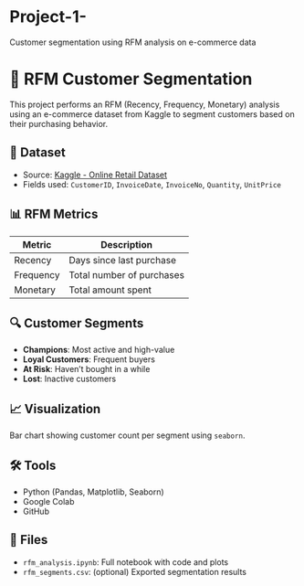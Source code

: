 # Project-1-
Customer segmentation using RFM analysis on e-commerce data
# 🧠 RFM Customer Segmentation

This project performs an RFM (Recency, Frequency, Monetary) analysis using an e-commerce dataset from Kaggle to segment customers based on their purchasing behavior.

## 📂 Dataset
- Source: [Kaggle - Online Retail Dataset](https://www.kaggle.com/datasets)
- Fields used: `CustomerID`, `InvoiceDate`, `InvoiceNo`, `Quantity`, `UnitPrice`

## 📊 RFM Metrics

| Metric     | Description                                 |
|------------|---------------------------------------------|
| Recency    | Days since last purchase                    |
| Frequency  | Total number of purchases                   |
| Monetary   | Total amount spent                          |

## 🔍 Customer Segments
- **Champions**: Most active and high-value
- **Loyal Customers**: Frequent buyers
- **At Risk**: Haven’t bought in a while
- **Lost**: Inactive customers

## 📈 Visualization
Bar chart showing customer count per segment using `seaborn`.

## 🛠️ Tools
- Python (Pandas, Matplotlib, Seaborn)
- Google Colab
- GitHub

## 📁 Files
- `rfm_analysis.ipynb`: Full notebook with code and plots
- `rfm_segments.csv`: (optional) Exported segmentation results
